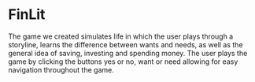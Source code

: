 # FinLit
The game we created simulates life in which the user plays through a storyline, learns the difference between wants and needs, as well as the general idea of saving, investing and spending money. The user plays the game by clicking the buttons yes or no, want or need allowing for easy navigation throughout the game.
